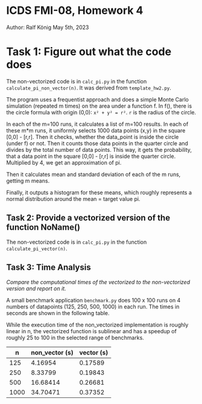 # ICDS FMI-08, Homework 4

Author: Ralf König
May 5th, 2023

# Task 1: Figure out what the code does

The non-vectorized code is in ``calc_pi.py`` in the function ``calculate_pi_non_vector(n)``. 
It was derived from ``template_hw2.py``.

The program uses a frequentist approach and does a simple Monte Carlo simulation 
(repeated m times) on the area under a function f. In f(), there is the circle formula with 
origin (0,0): ``x² + y² = r²``. `r` is the radius of the circle.

In each of the m=100 runs, it calculates a list of m=100 results.
In each of these m*m runs, it uniformly selects 1000 data points (x,y) in the square [0,0] - [r,r].
Then it checks, whether the data_point is inside the circle (under f) or not.
Then it counts those data points in the quarter circle and divides by the total number of data points.
This way, it gets the probability, that a data point in the square [0,0] - [r,r] is inside the 
quarter circle. Multiplied by 4, we get an approximation of pi.

Then it calculates mean and standard deviation of each of the m runs, getting m means.

Finally, it outputs a histogram for these means, which roughly represents a normal 
distribution around the mean = target value pi.

## Task 2: Provide a vectorized version of the function NoName() 

The non-vectorized code is in ``calc_pi.py`` in the function ``calculate_pi_vector(n)``. 

## Task 3: Time Analysis
*Compare the computational times of the vectorized to the non-vectorized version and report on it.*

A small benchmark application ``benchmark.py`` does 100 x 100 runs on 4 numbers of datapoints 
(125, 250, 500, 1000) in each run. The times in seconds are shown in the following table.

While the execution time of the non_vectorized implementation is roughly linear in n, 
the vectorized function is sublinear and has a speedup of roughly 25 to 100 in the 
selected range of benchmarks.

| n       | non_vector (s) | vector (s) |
|-------- |---------------|------------|
|   125   |   4.16954 |   0.17589 |
|   250   |   8.33799 |   0.19843 |
|   500   |  16.68414 |   0.26681 |
|  1000   |  34.70471 |   0.37352 |

